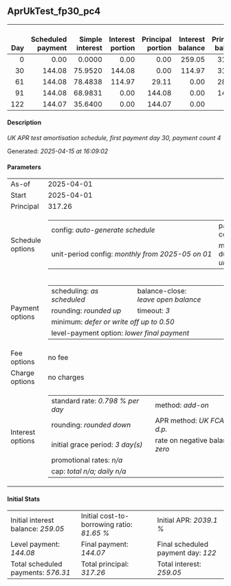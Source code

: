<h2>AprUkTest_fp30_pc4</h2><table><thead style="vertical-align: bottom;"><th style="text-align: right;">Day</th><th style="text-align: right;">Scheduled payment</th><th style="text-align: right;">Simple interest</th><th style="text-align: right;">Interest portion</th><th style="text-align: right;">Principal portion</th><th style="text-align: right;">Interest balance</th><th style="text-align: right;">Principal balance</th><th style="text-align: right;">Total simple interest</th><th style="text-align: right;">Total interest</th><th style="text-align: right;">Total principal</th></thead><tr style="text-align: right;"><td class="ci00">0</td><td class="ci01" style="white-space: nowrap;">0.00</td><td class="ci02">0.0000</td><td class="ci03">0.00</td><td class="ci04">0.00</td><td class="ci05">259.05</td><td class="ci06">317.26</td><td class="ci07">0.0000</td><td class="ci08">0.00</td><td class="ci09">0.00</td></tr><tr style="text-align: right;"><td class="ci00">30</td><td class="ci01" style="white-space: nowrap;">144.08</td><td class="ci02">75.9520</td><td class="ci03">144.08</td><td class="ci04">0.00</td><td class="ci05">114.97</td><td class="ci06">317.26</td><td class="ci07">75.9520</td><td class="ci08">144.08</td><td class="ci09">0.00</td></tr><tr style="text-align: right;"><td class="ci00">61</td><td class="ci01" style="white-space: nowrap;">144.08</td><td class="ci02">78.4838</td><td class="ci03">114.97</td><td class="ci04">29.11</td><td class="ci05">0.00</td><td class="ci06">288.15</td><td class="ci07">154.4358</td><td class="ci08">259.05</td><td class="ci09">29.11</td></tr><tr style="text-align: right;"><td class="ci00">91</td><td class="ci01" style="white-space: nowrap;">144.08</td><td class="ci02">68.9831</td><td class="ci03">0.00</td><td class="ci04">144.08</td><td class="ci05">0.00</td><td class="ci06">144.07</td><td class="ci07">223.4189</td><td class="ci08">259.05</td><td class="ci09">173.19</td></tr><tr style="text-align: right;"><td class="ci00">122</td><td class="ci01" style="white-space: nowrap;">144.07</td><td class="ci02">35.6400</td><td class="ci03">0.00</td><td class="ci04">144.07</td><td class="ci05">0.00</td><td class="ci06">0.00</td><td class="ci07">259.0590</td><td class="ci08">259.05</td><td class="ci09">317.26</td></tr></table><p><h4>Description</h4><i>UK APR test amortisation schedule, first payment day 30, payment count 4</i></p><p>Generated: <i>2025-04-15 at 16:09:02</i></p><h4>Parameters</h4><table><tr><td>As-of</td><td>2025-04-01</td></tr><tr><td>Start</td><td>2025-04-01</td></tr><tr><td>Principal</td><td>317.26</td></tr><tr><td>Schedule options</td><td><table><tr><td>config: <i>auto-generate schedule</i></td><td>payment count: <i>4</i></td></tr><tr><td style="white-space: nowrap;">unit-period config: <i>monthly from 2025-05 on 01</i></td><td>max duration: <i>unlimited</i></td></tr></table></td></tr><tr><td>Payment options</td><td><table><tr><td>scheduling: <i>as scheduled</i></td><td>balance-close: <i>leave&nbsp;open&nbsp;balance</i></td></tr><tr><td>rounding: <i>rounded up</i></td><td>timeout: <i>3</i></td></tr><tr><td colspan='2'>minimum: <i>defer&nbsp;or&nbsp;write&nbsp;off&nbsp;up&nbsp;to&nbsp;0.50</i></td></tr><tr><td colspan='2'>level-payment option: <i>lower&nbsp;final&nbsp;payment</i></td></tr></table></td></tr><tr><td>Fee options</td><td>no fee</td></tr><tr><td>Charge options</td><td>no charges</td></tr><tr><td>Interest options</td><td><table><tr><td>standard rate: <i>0.798 % per day</i></td><td>method: <i>add-on</i></td></tr><tr><td>rounding: <i>rounded down</i></td><td>APR method: <i>UK FCA to 1 d.p.</i></td></tr><tr><td>initial grace period: <i>3 day(s)</i></td><td>rate on negative balance: <i>zero</i></td></tr><tr><td colspan="2">promotional rates: <i><i>n/a</i></i></td></tr><tr><td colspan="2">cap: <i>total <i>n/a</i>; daily <i>n/a</i></td></tr></table></td></tr></table><h4>Initial Stats</h4><table><tr><td>Initial interest balance: <i>259.05</i></td><td>Initial cost-to-borrowing ratio: <i>81.65 %</i></td><td>Initial APR: <i>2039.1 %</i></td></tr><tr><td>Level payment: <i>144.08</i></td><td>Final payment: <i>144.07</i></td><td>Final scheduled payment day: <i>122</i></td></tr><tr><td>Total scheduled payments: <i>576.31</i></td><td>Total principal: <i>317.26</i></td><td>Total interest: <i>259.05</i></td></tr></table>